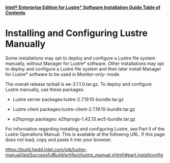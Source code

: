[**Intel® Enterprise Edition for Lustre\* Software Installation Guide Table of Contents**](ig_TOC.md)
# Installing and Configuring Lustre Manually

Some installations may opt to deploy and configure a Lustre file system
manually, without Manager for Lustre\* software. Other
installations may opt to deploy and configure a Lustre file system and
then later install Manager for Lustre\* software to be used in
Monitor-only- mode.

The overall release tarball is ee-3.1.1.0.tar.gz. To deploy and
configure Lustre manually, use these packages:

-   Lustre server packages:lustre-2.7.19.10-bundle.tar.gz

-   Lustre client packages:lustre-client-2.7.19.10-bundle.tar.gz

-   e2fsprogs packages: e2fsprogs-1.42.13.wc5-bundle.tar.gz

For information regarding installing and configuring Lustre, see Part II
of the Lustre Operations Manual. This is available at the following URL.
If this page does not load, copy and paste it into your browser.

https://build.hpdd.intel.com/job/lustre-manual/lastSuccessfulBuild/artifact/lustre_manual.xhtml\#part.installconfig